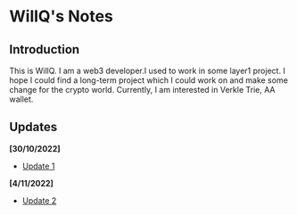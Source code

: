 # WillQ's Notes

## Introduction
This is WillQ. I am a web3 developer.I used to work in some layer1 project. 
I hope I could find a long-term project which I could work on and make some change for the
crypto world. Currently, I am interested in Verkle Trie, AA wallet.

## Updates

**[30/10/2022]**
- [Update 1](https://hackmd.io/@WillQ/B1ecgHC4i)


**[4/11/2022]**
- [Update 2](https://hackmd.io/@WillQ/H19FwIyHj)
